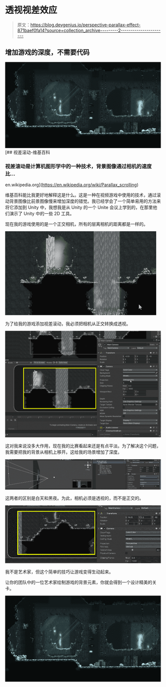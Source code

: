 # 透视视差效应

> 原文：<https://blog.devgenius.io/perspective-parallax-effect-871baef0fa14?source=collection_archive---------2----------------------->

## 增加游戏的深度，不需要代码

![](img/6b2bfe5c9383a9e97e2367bcf538ffb3.png)[](https://en.wikipedia.org/wiki/Parallax_scrolling) [## 视差滚动-维基百科

### 视差滚动是计算机图形学中的一种技术，背景图像通过相机的速度比…

en.wikipedia.org](https://en.wikipedia.org/wiki/Parallax_scrolling) 

维基百科能比我更好地解释这是什么。这是一种在视频游戏中使用的技术，通过滚动背景图像比前景图像慢来增加深度的错觉。我已经学会了一个简单易用的方法来将它添加到 Unity 中，我想我是从 Unity 的一个 Unite 会议上学到的，在那里他们演示了 Unity 中的一些 2D 工具。

现在我的游戏使用的是一个正交相机，所有的层离相机的距离都是一样的。

![](img/39990197afb6deb19d8a972f7fe402f3.png)

为了给我的游戏添加视差滚动，我必须把相机从正交转换成透视。

![](img/93b41f74f1a7cc84e0a4677e1113c6af.png)

这对我来说没多大作用，现在我的比赛看起来还是有点平淡。为了解决这个问题，我需要把我的背景从相机上移开。这给我的场景增加了深度。

![](img/513ae7209609505bdafe681e94def03e.png)

这两者的区别是白天和黑夜。为此，相机必须是透视的，而不是正交的。

![](img/1fff44403dce2fcb3d7c845500584687.png)

我不是艺术家，但这个简单的技巧让游戏变得生动起来。

让你的团队中的一位艺术家绘制游戏的背景元素，你就会得到一个设计精美的关卡。

![](img/6b2bfe5c9383a9e97e2367bcf538ffb3.png)
